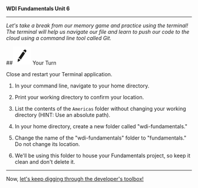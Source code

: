 **WDI Fundamentals Unit 6**

---

*Let's take a break from our memory game and practice using the terminal! The terminal will help us navigate our file and learn to push our code to the cloud using a command line tool called Git.*

##![Your Turn](../assets/exercise.png) Your Turn

Close and restart your Terminal application.

1) In your command line, navigate to your home directory.

2) Print your working directory to confirm your location.

3) List the contents of the `Americas` folder without changing your working directory (HINT: Use an absolute path).

4) In your home directory, create a new folder called "wdi-fundamentals."

5) Change the name of the "wdi-fundamentals" folder to "fundamentals."  Do not change its location.

6) We'll be using this folder to house your Fundamentals project, so keep it clean and don't delete it.


---

Now, [let's keep digging through the developer's toolbox!](../07_chapter/intro.md)
